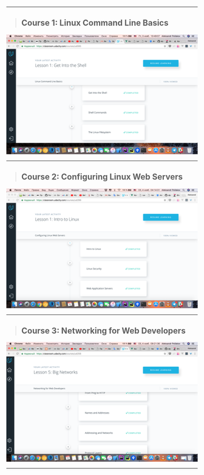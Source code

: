 --------------------

>## Course 1: Linux Command Line Basics
![Task_1](/img/Course_1.png)

--------------------

>## Course 2: Configuring Linux Web Servers
![Task_1](/img/Course_2.png)

--------------------

>## Course 3: Networking for Web Developers
![Task_1](/img/Course_3.png)

--------------------
